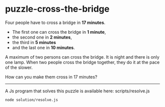 # puzzle-cross-the-bridge

Four people have to cross a bridge in **17 minutes**.

* The first one can cross the bridge in **1 minute**,
* the second one in **2 minutes**,
* the third in **5 minutes**
* and the last one in **10 minutes**.

A maximum of two persons can cross the bridge.
It is night and there is only one lamp.
When two people cross the bridge together, they do it at the pace of the slower.

How can you make them cross in 17 minutes?

----

A Js program that solves this puzzle is available here: scripts/resolve.js

```bash
node solution/resolve.js
```
